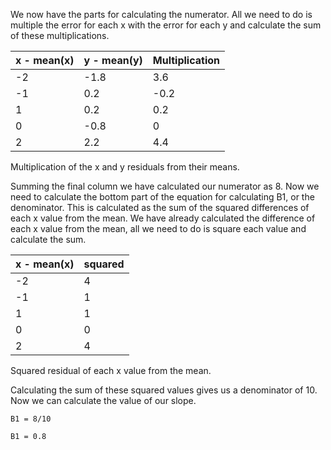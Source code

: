 
We now have the parts for calculating the numerator. All we need to do is multiple the error
for each x with the error for each y and calculate the sum of these multiplications.

x - mean(x) | y - mean(y) |  Multiplication
--- | --- | ---
-2 |  -1.8  | 3.6
-1  | 0.2  | -0.2
1  | 0.2  | 0.2
0  | -0.8  | 0
2  | 2.2  | 4.4

Multiplication of the x and y residuals from their means.

Summing the final column we have calculated our numerator as 8. Now we need to calculate
the bottom part of the equation for calculating B1, or the denominator. This is calculated as
the sum of the squared differences of each x value from the mean. We have already calculated
the difference of each x value from the mean, all we need to do is square each value and calculate
the sum.

x - mean(x) | squared
--- | ---
-2  | 4
-1  | 1
1   | 1
0   | 0
2   | 4

Squared residual of each x value from the mean.

Calculating the sum of these squared values gives us a denominator of 10. Now we can
calculate the value of our slope.

```
B1 = 8/10

B1 = 0.8
```
